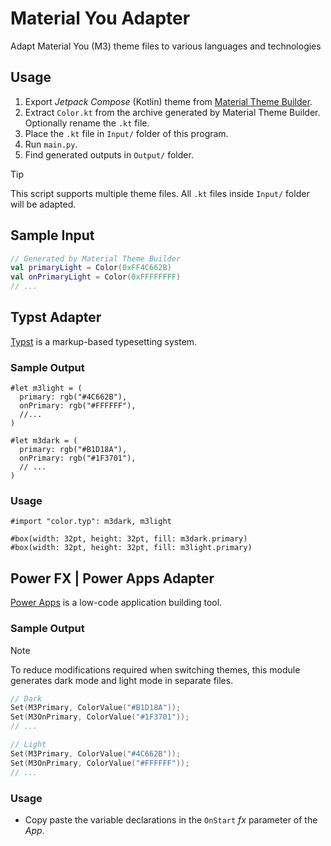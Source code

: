 # Material You Adapter
Adapt Material You (M3) theme files to various languages and technologies

## Usage
1. Export *Jetpack Compose* (Kotlin) theme from [Material Theme Builder](https://material-foundation.github.io/material-theme-builder/).
2. Extract `Color.kt` from the archive generated by Material Theme Builder. Optionally rename the `.kt` file.
3. Place the `.kt` file in `Input/` folder of this program.
4. Run `main.py`.
5. Find generated outputs in `Output/` folder.

> [!TIP]
> This script supports multiple theme files. All `.kt` files inside `Input/` folder will be adapted.

## Sample Input
```kt
// Generated by Material Theme Builder
val primaryLight = Color(0xFF4C662B)
val onPrimaryLight = Color(0xFFFFFFFF)
// ...
```

## Typst Adapter
[Typst](https://github.com/typst/typst) is a markup-based typesetting system.

### Sample Output
```typ
#let m3light = (
  primary: rgb("#4C662B"),
  onPrimary: rgb("#FFFFFF"),
  //...
)

#let m3dark = (
  primary: rgb("#B1D18A"),
  onPrimary: rgb("#1F3701"),
  // ...
)
```

### Usage
```typ
#import "color.typ": m3dark, m3light

#box(width: 32pt, height: 32pt, fill: m3dark.primary)
#box(width: 32pt, height: 32pt, fill: m3light.primary)
```

## Power FX | Power Apps Adapter
[Power Apps](https://www.microsoft.com/en-us/power-platform/products/power-apps) is a low-code application building tool.

### Sample Output
> [!NOTE]
> To reduce modifications required when switching themes, this module generates dark mode and light mode in separate files.
```c
// Dark
Set(M3Primary, ColorValue("#B1D18A"));
Set(M3OnPrimary, ColorValue("#1F3701"));
// ...
```
```c
// Light
Set(M3Primary, ColorValue("#4C662B"));
Set(M3OnPrimary, ColorValue("#FFFFFF"));
// ...
```

### Usage
- Copy paste the variable declarations in the `OnStart` $f x$ parameter of the *App*.
